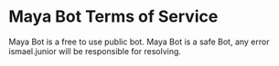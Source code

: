 <!DOCTYPE html>
<html lang="en">
<head>
    <meta charset="UTF-8">
    <meta http-equiv="X-UA-Compatible" content="IE=edge">
    <meta name="viewport" content="width=device-width, initial-scale=1.0">
</head>
<body>
    <h1>Maya Bot Terms of Service</h1>
    <p>Maya Bot is a free to use public bot. Maya Bot is a safe Bot, any error ismael.junior will be responsible for resolving.</p>
</body>
</html>
